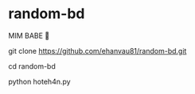 # random-bd
MIM BABE 🥺

git clone https://github.com/ehanvau81/random-bd.git

cd random-bd 

python hoteh4n.py
